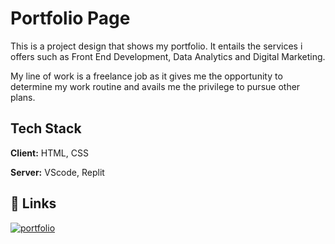 
# Portfolio Page

This is a project design that shows my portfolio.
It entails the services i offers such as Front End Development, Data Analytics and Digital Marketing.

My line of work is a freelance job as it gives me the opportunity to determine my work routine and avails me the privilege to pursue other plans.


## Tech Stack

**Client:** HTML, CSS

**Server:** VScode, Replit


## 🔗 Links
[![portfolio](https://img.shields.io/badge/my_portfolio-000?style=for-the-badge&logo=ko-fi&logoColor=white)](https://github.com/DeyokaOfficial/Assignment)
